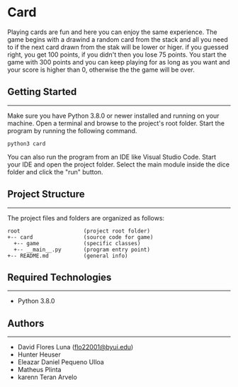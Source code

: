 # Card
Playing cards are fun and here you can enjoy the same experience. The game begins with a drawind a random card from the stack and all you  need to  if the next card drawn from the stak will be lower or higer. if you guessed right, you get 100 points, if you didn't then you lose 75 points. 
You start the game with 300 points and you can keep playing for as long as you want and your score is higher than 0, otherwise the the game will be over.

## Getting Started
---
Make sure you have Python 3.8.0 or newer installed and running on your machine. Open a terminal and 
browse to the project's root folder. Start the program by running the following command.
```
python3 card 
```
You can also run the program from an IDE like Visual Studio Code. Start your IDE and open the 
project folder. Select the main module inside the dice folder and click the "run" button.

## Project Structure
---
The project files and folders are organized as follows:
```
root                    (project root folder)
+-- card                (source code for game)
  +-- game              (specific classes)
  +-- __main__.py       (program entry point)
+-- README.md           (general info)
```

## Required Technologies
---
* Python 3.8.0

## Authors
---

* David Flores Luna (flo22001@byui.edu)
* Hunter Heuser
* Eleazar Daniel Pequeno Ulloa
* Matheus Plinta
* karenn Teran Arvelo